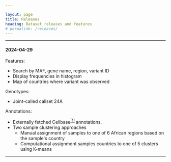 ```yaml
---

layout: page
title: Releases
heading: Dataset releases and features
# permalink: /releases/
---
```


----
#### 2024-04-29

Features:
 - Search by MAF, gene name, region, variant ID
 - Display frequencies in histogram
 - Map of countries where variant was observed

Genotypes: 
 - Joint-called callset 24A 

Annotations:
 - Externally fetched Cellbase<sup>[\[1\]][ref1]</sup> annotations.
 - Two sample clustering approaches
   - Manual assignment of samples to one of 6 African regions based on the sample's country 
   - Computational assignment samples countries to one of 5 clusters using K-means

----

[ref1]: http://nar.oxfordjournals.org/content/40/W1/W609.short